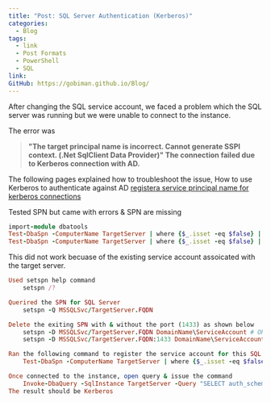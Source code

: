 ```yaml
---
title: "Post: SQL Server Authentication (Kerberos)"
categories:
  - Blog
tags:
  - link
  - Post Formats
  - PowerShell
  - SQL
link: 
GitHub: https://gobiman.github.io/Blog/
---
```

After changing the SQL service account, we faced a problem which the SQL server was running but we were unable to connect to the instance.

The error was
> **"The target principal name is incorrect. Cannot generate SSPI context. (.Net SqlClient Data Provider)"
The connection failed due to Kerberos connection with AD.**

The following pages explained how to troubleshoot the issue,
How to use Kerberos to authenticate against AD [registera service principal name for kerberos connections](https://docs.microsoft.com/en-us/sql/database-engine/configure-windows/register-a-service-principal-name-for-kerberos-connections?view=sql-server-2017)

Tested SPN but came with errors & SPN are missing

```ruby
import-module dbatools
Test-DbaSpn -ComputerName TargetServer | where {$_.isset -eq $false} | set-dbaspn -ServiceAccount DomainName\ServiceAccount -WhatIf
Test-DbaSpn -ComputerName TargetServer | where {$_.isset -eq $false} | set-dbaspn -ServiceAccount DomainName\ServiceAccount
```

This did not work becuase of the existing service account assoicated with the target server.

```ruby
Used setspn help command
    setspn /?
```

```ruby
Querired the SPN for SQL Server 
    setspn -Q MSSQLSvc/TargetServer.FQDN
```

```ruby
Delete the exiting SPN with & without the port (1433) as shown below
    setspn -D MSSQLSvc/TargetServer.FQDN DomainName\ServiceAccount # OR usev remove-dbaspn
    setspn -D MSSQLSvc/TargetServer.FQDN:1433 DomainName\ServiceAccount # OR usev remove-dbaspn
```

```ruby
Ran the following command to register the service account for this SQL server
    Test-DbaSpn -ComputerName TargetServer | where {$_.isset -eq $false} | set-dbaspn -ServiceAccount DomainName\ServiceAccount
```

```ruby
Once connected to the instance, open query & issue the command
    Invoke-DbaQuery -SqlInstance TargetServer -Query "SELECT auth_scheme FROM sys.dm_exec_connections WHERE session_id = @@spid ;"
The result should be Kerberos
```
